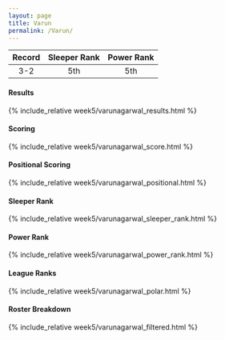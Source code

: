 ```yaml
---
layout: page
title: Varun
permalink: /Varun/
---
```


Record | Sleeper Rank | Power Rank               
:--: | :--: | :--:
3-2 | 5th | 5th   

#### Results
{% include_relative week5/varunagarwal_results.html %}

#### Scoring
{% include_relative week5/varunagarwal_score.html %}

#### Positional Scoring
{% include_relative week5/varunagarwal_positional.html %}

#### Sleeper Rank
{% include_relative week5/varunagarwal_sleeper_rank.html %}

#### Power Rank
{% include_relative week5/varunagarwal_power_rank.html %}

#### League Ranks
{% include_relative week5/varunagarwal_polar.html %}

#### Roster Breakdown
{% include_relative week5/varunagarwal_filtered.html %}
